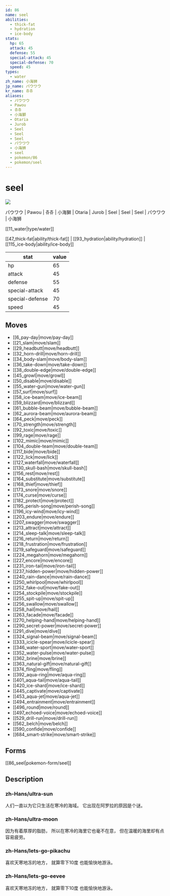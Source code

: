 ```yaml
---
id: 86
name: seel
abilities:
  - thick-fat
  - hydration
  - ice-body
stats:
  hp: 65
  attack: 45
  defense: 55
  special-attack: 45
  special-defense: 70
  speed: 45
types:
  - water
zh_name: 小海狮
jp_name: パウワウ
kr_name: 쥬쥬
aliases:
  - パウワウ
  - Pawou
  - 쥬쥬
  - 小海獅
  - Otaria
  - Jurob
  - Seel
  - Seel
  - Seel
  - パウワウ
  - 小海狮
  - seel
  - pokemon/86
  - pokemon/seel
---
```

# seel

![](https://raw.githubusercontent.com/PokeAPI/sprites/master/sprites/pokemon/86.png)

パウワウ | Pawou | 쥬쥬 | 小海獅 | Otaria | Jurob | Seel | Seel | Seel | パウワウ | 小海狮

[[11_water|type/water]]

[[47_thick-fat|ability/thick-fat]] | [[93_hydration|ability/hydration]] | [[115_ice-body|ability/ice-body]]

|stat|value|
|---|---|
|hp|65|
|attack|45|
|defense|55|
|special-attack|45|
|special-defense|70|
|speed|45|


## Moves

- [[6_pay-day|move/pay-day]]
- [[21_slam|move/slam]]
- [[29_headbutt|move/headbutt]]
- [[32_horn-drill|move/horn-drill]]
- [[34_body-slam|move/body-slam]]
- [[36_take-down|move/take-down]]
- [[38_double-edge|move/double-edge]]
- [[45_growl|move/growl]]
- [[50_disable|move/disable]]
- [[55_water-gun|move/water-gun]]
- [[57_surf|move/surf]]
- [[58_ice-beam|move/ice-beam]]
- [[59_blizzard|move/blizzard]]
- [[61_bubble-beam|move/bubble-beam]]
- [[62_aurora-beam|move/aurora-beam]]
- [[64_peck|move/peck]]
- [[70_strength|move/strength]]
- [[92_toxic|move/toxic]]
- [[99_rage|move/rage]]
- [[102_mimic|move/mimic]]
- [[104_double-team|move/double-team]]
- [[117_bide|move/bide]]
- [[122_lick|move/lick]]
- [[127_waterfall|move/waterfall]]
- [[130_skull-bash|move/skull-bash]]
- [[156_rest|move/rest]]
- [[164_substitute|move/substitute]]
- [[168_thief|move/thief]]
- [[173_snore|move/snore]]
- [[174_curse|move/curse]]
- [[182_protect|move/protect]]
- [[195_perish-song|move/perish-song]]
- [[196_icy-wind|move/icy-wind]]
- [[203_endure|move/endure]]
- [[207_swagger|move/swagger]]
- [[213_attract|move/attract]]
- [[214_sleep-talk|move/sleep-talk]]
- [[216_return|move/return]]
- [[218_frustration|move/frustration]]
- [[219_safeguard|move/safeguard]]
- [[224_megahorn|move/megahorn]]
- [[227_encore|move/encore]]
- [[231_iron-tail|move/iron-tail]]
- [[237_hidden-power|move/hidden-power]]
- [[240_rain-dance|move/rain-dance]]
- [[250_whirlpool|move/whirlpool]]
- [[252_fake-out|move/fake-out]]
- [[254_stockpile|move/stockpile]]
- [[255_spit-up|move/spit-up]]
- [[256_swallow|move/swallow]]
- [[258_hail|move/hail]]
- [[263_facade|move/facade]]
- [[270_helping-hand|move/helping-hand]]
- [[290_secret-power|move/secret-power]]
- [[291_dive|move/dive]]
- [[324_signal-beam|move/signal-beam]]
- [[333_icicle-spear|move/icicle-spear]]
- [[346_water-sport|move/water-sport]]
- [[352_water-pulse|move/water-pulse]]
- [[362_brine|move/brine]]
- [[363_natural-gift|move/natural-gift]]
- [[374_fling|move/fling]]
- [[392_aqua-ring|move/aqua-ring]]
- [[401_aqua-tail|move/aqua-tail]]
- [[420_ice-shard|move/ice-shard]]
- [[445_captivate|move/captivate]]
- [[453_aqua-jet|move/aqua-jet]]
- [[494_entrainment|move/entrainment]]
- [[496_round|move/round]]
- [[497_echoed-voice|move/echoed-voice]]
- [[529_drill-run|move/drill-run]]
- [[562_belch|move/belch]]
- [[590_confide|move/confide]]
- [[684_smart-strike|move/smart-strike]]

## Forms



[[86_seel|pokemon-form/seel]]

## Description

### zh-Hans/ultra-sun

人们一直以为它只生活在寒冷的海域。
它出现在阿罗拉的原因是个谜。

### zh-Hans/ultra-moon

因为有着厚厚的脂肪，
所以在寒冷的海里它也毫不在意，
但在温暖的海里却有点容易疲劳。

### zh-Hans/lets-go-pikachu

喜欢天寒地冻的地方，
就算零下10度
也能愉快地游泳。

### zh-Hans/lets-go-eevee

喜欢天寒地冻的地方，
就算零下10度
也能愉快地游泳。

